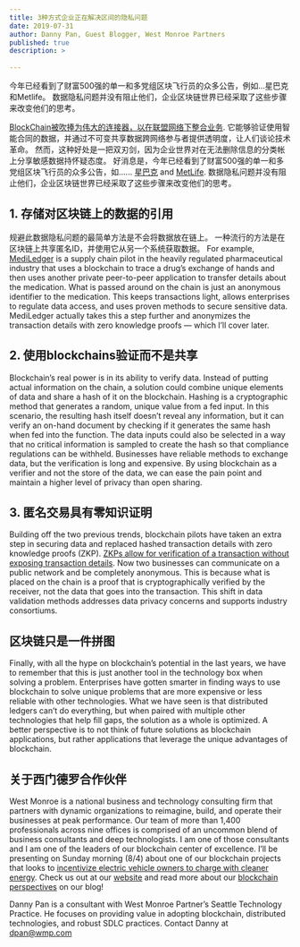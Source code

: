 ```yaml
---
title: 3种方式企业正在解决区间的隐私问题
date: 2019-07-31
author: Danny Pan, Guest Blogger, West Monroe Partners
published: true
description: > 
  
---
```


今年已经看到了财富500强的单一和多党组区块飞行员的众多公告，例如...星巴克和Metlife。 
数据隐私问题并没有阻止他们，企业区块链世界已经采取了这些步骤来改变他们的思考。

[BlockChain被吹捧为伟大的连接器，以在联盟网络下整合业务](https://www.forbes.com/sites/andrewarnold/2019/02/21/why-2019-may-become-the-year-of-enterprise-blockchain/#66c9e516427e). 
它能够验证使用智能合同的数据，并通过不可变共享数据跨网络参与者提供透明度，让人们谈论技术革命。 
然而，这种好处是一把双刃剑，因为企业世界对在无法删除信息的分类帐上分享敏感数据持怀疑态度。 
好消息是，今年已经看到了财富500强的单一和多党组区块飞行员的众多公告，如...... [星巴克](https://news.microsoft.com/transform/starbucks-turns-to-technology-to-brew-up-a-more-personal-connection-with-its-customers/) and [MetLife](https://www.forbes.com/sites/stevenehrlich/2019/06/19/metlife-plans-to-disrupt-2-7-trillion-life-insurance-industry-using-ethereum-blockchain/#3e9a87277022). 
数据隐私问题并没有阻止他们，企业区块链世界已经采取了这些步骤来改变他们的思考。

## 1. 存储对区块链上的数据的引用

规避此数据隐私问题的最简单方法是不会将数据放在链上。 
一种流行的方法是在区块链上共享匿名ID，并使用它从另一个系统获取数据。 For example, [MediLedger](https://www.mediledger.com/) is a supply chain pilot in the heavily regulated pharmaceutical industry that uses a blockchain to trace a drug’s exchange of hands and then uses another private peer-to-peer application to transfer details about the medication. What is passed around on the chain is just an anonymous identifier to the medication. This keeps transactions light, allows enterprises to regulate data access, and uses proven methods to secure sensitive data. MediLedger actually takes this a step further and anonymizes the transaction details with zero knowledge proofs — which I’ll cover later.

## 2. 使用blockchains验证而不是共享

Blockchain’s real power is in its ability to verify data. Instead of putting actual information on the chain, a solution could combine unique elements of data and share a hash of it on the blockchain. Hashing is a cryptographic method that generates a random, unique value from a fed input. In this scenario, the resulting hash itself doesn’t reveal any information, but it can verify an on-hand document by checking if it generates the same hash when fed into the function. The data inputs could also be selected in a way that no critical information is sampled to create the hash so that compliance regulations can be withheld. Businesses have reliable methods to exchange data, but the verification is long and expensive. By using blockchain as a verifier and not the store of the data, we can ease the pain point and maintain a higher level of privacy than open sharing.

## 3. 匿名交易具有零知识证明

Building off the two previous trends, blockchain pilots have taken an extra step in securing data and replaced hashed transaction details with zero knowledge proofs (ZKP). [ZKPs allow for verification of a transaction without exposing transaction details](https://hackernoon.com/wtf-is-zero-knowledge-proof-be5b49735f27). Now two businesses can communicate on a public network and be completely anonymous. This is because what is placed on the chain is a proof that is cryptographically verified by the receiver, not the data that goes into the transaction. This shift in data validation methods addresses data privacy concerns and supports industry consortiums.

## 区块链只是一件拼图

Finally, with all the hype on blockchain’s potential in the last years, we have to remember that this is just another tool in the technology box when solving a problem. Enterprises have gotten smarter in finding ways to use blockchain to solve unique problems that are more expensive or less reliable with other technologies. What we have seen is that distributed ledgers can’t do everything, but when paired with multiple other technologies that help fill gaps, the solution as a whole is optimized. A better perspective is to not think of future solutions as blockchain applications, but rather applications that leverage the unique advantages of blockchain.

## 关于西门德罗合作伙伴

West Monroe is a national business and technology consulting firm that partners with dynamic organizations to reimagine, build, and operate their businesses at peak performance. Our team of more than 1,400 professionals across nine offices is comprised of an uncommon blend of business consultants and deep technologists. I am one of those consultants and I am one of the leaders of our blockchain center of excellence. I’ll be presenting on Sunday morning (8/4) about one of our blockchain projects that looks to [incentivize electric vehicle owners to charge with cleaner energy](https://trufflecon2019.sched.com/event/RHIR/driving-renewable-energy-usage-with-blockchain-and-electric-vehicles). Check us out at our [website](https://www.westmonroepartners.com/) and read more about our [blockchain perspectives](https://blog.westmonroepartners.com/?s=blockchain) on our blog!

Danny Pan is a consultant with West Monroe Partner’s Seattle Technology Practice. He focuses on providing value in adopting blockchain, distributed technologies, and robust SDLC practices. Contact Danny at [dpan@wmp.com](mailto:dpan@wmp.com)
